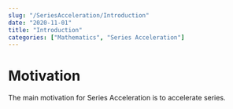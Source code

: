 ```yaml
---
slug: "/SeriesAcceleration/Introduction"
date: "2020-11-01"
title: "Introduction"
categories: ["Mathematics", "Series Acceleration"]
---
```


# Motivation
The main motivation for Series Acceleration is to accelerate series.
